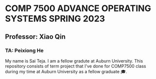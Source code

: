 #                                        COMP 7500 ADVANCE OPERATING SYSTEMS SPRING 2023
##                                       Professor: Xiao Qin 
###                                      TA:        Peixiong He

My name is Sai Teja. I am a fellow gradute at Auburn University.
This repository consists of term project that I've done for COMP7500 class during my time at Auburn University as a fellow graduate 🎓.
